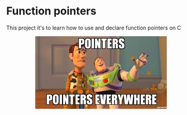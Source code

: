 # Function pointers
This project it's to learn how to use and declare function pointers on C
<p align="center"> <img src="pointers.png" width="350"/></p>
